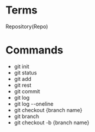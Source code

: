 # Terms

Repository(Repo)

# Commands

- git init
- git status
- git add
- git rest
- git commit
- git log
- git log --oneline
- git checkout {branch name}
- git branch
- git checkout -b {branch name}
